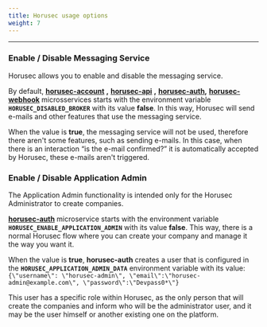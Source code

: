 ```yaml
---
title: Horusec usage options
weight: 7
---
```


---

### Enable / Disable Messaging Service

Horusec allows you to enable and disable the messaging service.

By default,  [**horusec-account**](https://github.com/ZupIT/horusec/tree/master/horusec-account) **,** [**horusec-api**](https://github.com/ZupIT/horusec/tree/master/horusec-api) **,** [**horusec-auth**](https://github.com/ZupIT/horusec/tree/master/horusec-auth)**,** [**horusec-webhook**](https://github.com/ZupIT/horusec/tree/master/horusec-webhook) microsservices starts with the environment variable **`HORUSEC_DISABLED_BROKER`**  with its value **false**. In this way, Horusec will send e-mails and other features that use the messaging service.

When the value is **true**, the messaging service will not be used,  therefore there aren't some features, such as sending e-mails. In this case, when there is an interaction “is the e-mail confirmed?” it is automatically accepted by Horusec,  these e-mails aren't triggered.

### Enable / Disable Application Admin

The Application Admin functionality is intended only for the Horusec Administrator to create companies.

[**horusec-auth**](https://github.com/ZupIT/horusec/tree/master/horusec-auth#horusec-auth)  microservice starts with the environment variable **`HORUSEC_ENABLE_APPLICATION_ADMIN`** with its value **false**. This way, there is a normal Horusec flow where you can create your company and manage it the way you want it.

When the value is **true**, **horusec-auth** creates a user that is configured in the **`HORUSEC_APPLICATION_ADMIN_DATA`** environment variable with its value:`{\"username\": \"horusec-admin\", \"email\":\"horusec-admin@example.com\", \"password\":\"Devpass0*\"}`

This user has a specific role within Horusec, as the only person that will create the companies and inform who will be the administrator user, and it may be the user himself or another existing one on the platform.
